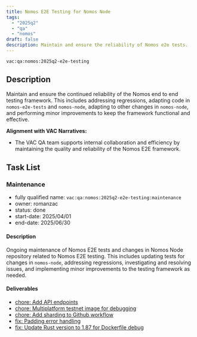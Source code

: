 ```yaml
---
title: Nomos E2E Testing for Nomos Node
tags:
  - "2025q2"
  - "qa"
  - "nomos"  
draft: false  
description: Maintain and ensure the reliability of Nomos e2e tests.
---
```


`vac:qa:nomos:2025q2-e2e-testing`

## Description
Maintain and ensure the continued reliability of the Nomos end to end testing framework. 
This includes addressing regressions, adapting code in `nomos-e2e-tests` and `nomos-node`, 
adapting to other changes in `nomos-node`, 
and performing minor improvements to keep the framework functional and effective.

**Alignment with VAC Narratives:**

* The VAC QA team supports internal collaboration and efficiency
  by maintaining the quality and reliability of the Nomos E2E framework.

## Task List

### Maintenance

* fully qualified name: `vac:qa:nomos:2025q2-e2e-testing:maintenance`
* owner: romanzac
* status: done
* start-date: 2025/04/01
* end-date: 2025/06/30

#### Description
Ongoing maintenance of Nomos E2E tests and changes in Nomos Node repository related to Nomos E2E testing. 
This includes updating tests for changes in `nomos-node`, addressing regressions, 
investigating and resolving issues, and implementing minor improvements to the testing framework as needed.

#### Deliverables
* [chore: Add API endpoints](https://github.com/logos-co/nomos-e2e-tests/pull/13)
* [chore: Multiplatform testnet image for debugging](https://github.com/logos-co/nomos/pull/1212)
* [chore: Add sharding to Github workflow](https://github.com/logos-co/nomos-e2e-tests/pull/16)
* [fix: Padding error handling](https://github.com/logos-co/nomos-e2e-tests/pull/17)
* [fix: Update Rust version to 1.87 for Dockerfile debug](https://github.com/logos-co/nomos/pull/1278)
